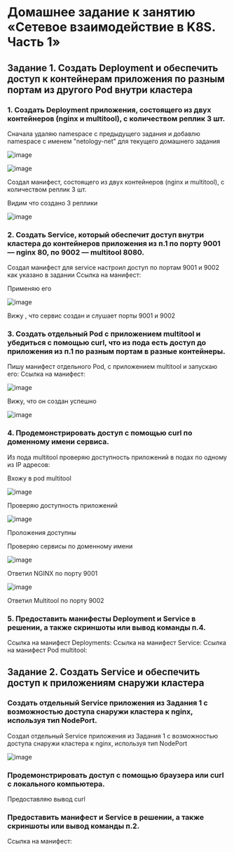 # Домашнее задание к занятию «Сетевое взаимодействие в K8S. Часть 1»

## Задание 1. Создать Deployment и обеспечить доступ к контейнерам приложения по разным портам из другого Pod внутри кластера

### 1. Создать Deployment приложения, состоящего из двух контейнеров (nginx и multitool), с количеством реплик 3 шт.
  Сначала удаляю namespace с предыдущего задания и добавлю namespace с именем "netology-net" для текущего домашнего задания

![image](https://github.com/IOSorokin/Kubernetes/assets/148979909/a039b553-023c-4fac-9278-e65f503b0c2a)

![image](https://github.com/IOSorokin/Kubernetes/assets/148979909/b8e1788a-4281-4205-96d5-84c78434d98a)

Создал манифест, состоящего из двух контейнеров (nginx и multitool), с количеством реплик 3 шт.

Видим что создано 3 реплики

![image](https://github.com/IOSorokin/Kubernetes/assets/148979909/db298b54-1d0a-436b-b7e3-a2049cad9927)

### 2. Создать Service, который обеспечит доступ внутри кластера до контейнеров приложения из п.1 по порту 9001 — nginx 80, по 9002 — multitool 8080.

Создал манифест для service настроил доступ по портам 9001 и 9002 как указано в задании
Ссылка на манифест:

Применяю его 

![image](https://github.com/IOSorokin/Kubernetes/assets/148979909/6dca5192-5995-44bb-a227-7a1d43b74df5)

Вижу , что сервис создан и слушает порты 9001 и 9002


### 3. Создать отдельный Pod с приложением multitool и убедиться с помощью curl, что из пода есть доступ до приложения из п.1 по разным портам в разные контейнеры.

Пишу манифест отдельного Pod, с приложением multitool и запускаю его:
Ссылка на манифест:

![image](https://github.com/IOSorokin/Kubernetes/assets/148979909/b83977e9-69ec-450d-a410-8d9553e41c80)

Вижу, что он создан успешно 

![image](https://github.com/IOSorokin/Kubernetes/assets/148979909/18be014f-1c86-4d59-aeb3-19bb7fe738eb)

### 4. Продемонстрировать доступ с помощью curl по доменному имени сервиса.

Из пода multitool проверяю доступность приложений в подах по одному из IP адресов:

Вхожу в pod multitool

![image](https://github.com/IOSorokin/Kubernetes/assets/148979909/a596f20b-7fc3-4cd6-b844-dd4e1a27ef74)

Проверяю доступность приложений 

![image](https://github.com/IOSorokin/Kubernetes/assets/148979909/02d1f817-c71e-4d59-939d-b43d3e425e44)

Проложения доступны

Проверяю сервисы по доменному имени

![image](https://github.com/IOSorokin/Kubernetes/assets/148979909/c4018759-7bf3-4428-9da3-7d3a17dcf220)

Ответил NGINX по порту 9001

![image](https://github.com/IOSorokin/Kubernetes/assets/148979909/7b3c7905-a79d-4ab5-86ac-f6641ca5daab)

Ответил Multitool по порту 9002

### 5. Предоставить манифесты Deployment и Service в решении, а также скриншоты или вывод команды п.4.
Ссылка на манифест Deployments:
Ссылка на манифест Service:
Ссылка на манифест Pod multitool:



## Задание 2. Создать Service и обеспечить доступ к приложениям снаружи кластера

###  Создать отдельный Service приложения из Задания 1 с возможностью доступа снаружи кластера к nginx, используя тип NodePort.

Создал отдельный Service приложения из Задания 1 с возможностью доступа снаружи кластера к nginx, используя тип NodePort

![image](https://github.com/IOSorokin/Kubernetes/assets/148979909/472c9e12-3e62-4b97-8c4b-f7f79e234df1)


### Продемонстрировать доступ с помощью браузера или curl с локального компьютера.

Предоставляю вывод curl


### Предоставить манифест и Service в решении, а также скриншоты или вывод команды п.2.
Ссылка на манифест:

